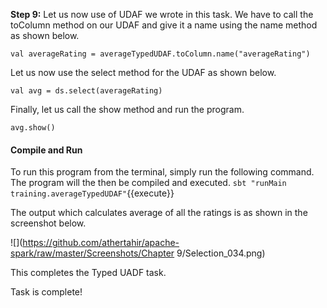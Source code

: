 
**Step 9:** Let us now use of UDAF we wrote in this task. We have to call the toColumn method on our UDAF and give it a name using the name method as shown below.

```
val averageRating = averageTypedUDAF.toColumn.name("averageRating")
```

Let us now use the select method for the UDAF as shown below.

```
val avg = ds.select(averageRating)
```

Finally, let us call the show method and run the program.

```
avg.show()
```

#### Compile and Run
To run this program from the terminal, simply run the following command. The program will the then be compiled and executed.
`sbt "runMain training.averageTypedUDAF"`{{execute}} 

The output which calculates average of all the ratings is as shown in the screenshot below.
 
![](https://github.com/athertahir/apache-spark/raw/master/Screenshots/Chapter 9/Selection_034.png) 
 

This completes the Typed UADF task.

Task is complete!
